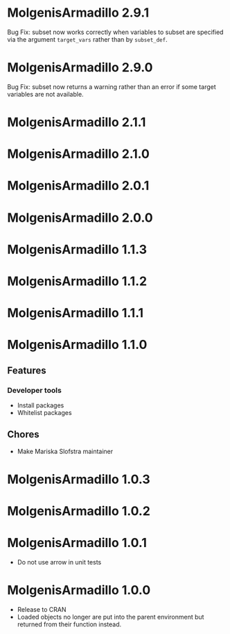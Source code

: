 # MolgenisArmadillo 2.9.1
Bug Fix: subset now works correctly when variables to subset are specified via the argument `target_vars` rather than by `subset_def`.

# MolgenisArmadillo 2.9.0
Bug Fix: subset now returns a warning rather than an error if some target variables are not available.

# MolgenisArmadillo 2.1.1

# MolgenisArmadillo 2.1.0

# MolgenisArmadillo 2.0.1

# MolgenisArmadillo 2.0.0

# MolgenisArmadillo 1.1.3

# MolgenisArmadillo 1.1.2

# MolgenisArmadillo 1.1.1

# MolgenisArmadillo 1.1.0
## Features
### Developer tools
- Install packages
- Whitelist packages
## Chores
- Make Mariska Slofstra maintainer


# MolgenisArmadillo 1.0.3

# MolgenisArmadillo 1.0.2

# MolgenisArmadillo 1.0.1

* Do not use arrow in unit tests

# MolgenisArmadillo 1.0.0

* Release to CRAN
* Loaded objects no longer are put into the parent environment but
returned from their function instead.
